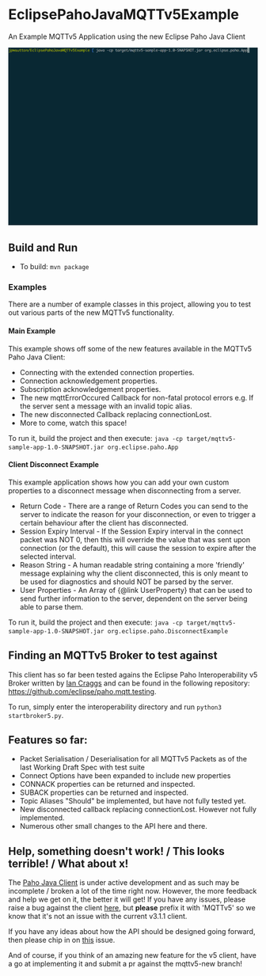 # EclipsePahoJavaMQTTv5Example
An Example MQTTv5 Application using the new Eclipse Paho Java Client

![A screen recording of the client in action.](MQTTv5-1.gif)

## Build and Run

 * To build: ```mvn package```

### Examples

 There are a number of example classes in this project, allowing you to test out various parts of the new MQTTv5 functionality.

#### Main Example
 This example shows off some of the new features available in the MQTTv5 Paho Java Client:

 - Connecting with the extended connection properties.
 - Connection acknowledgement properties.
 - Subscription acknowledgement properties.
 - The new mqttErrorOccured Callback for non-fatal protocol errors e.g. If the server sent a message with an invalid topic alias.
 - The new disconnected Callback replacing connectionLost.
 - More to come, watch this space!

To run it, build the project and then execute: ```java -cp target/mqttv5-sample-app-1.0-SNAPSHOT.jar org.eclipse.paho.App```


#### Client Disconnect Example
This example application shows how you can add your own custom properties to a disconnect message when disconnecting from a server.

 - Return Code - There are a range of Return Codes you can send to the server to indicate the reason for your disconnection, or even to trigger a certain behaviour after the client has disconnected.
 - Session Expiry Interval - If the Session Expiry interval in the  connect packet was NOT 0, then this will override the value that was sent upon connection (or the default), this will cause the session to expire after the selected interval.
 - Reason String - A human readable string containing a more 'friendly' message explaining why the client disconnected, this is only meant to be used for diagnostics and should NOT be parsed by the server.
 - User Properties - An Array of {@link UserProperty} that can be used to send further information to the server, dependent on the server being able to parse them.

To run it, build the project and then execute: ```java -cp target/mqttv5-sample-app-1.0-SNAPSHOT.jar org.eclipse.paho.DisconnectExample```


## Finding an MQTTv5 Broker to test against

This client has so far been tested agains the Eclipse Paho Interoperability v5 Broker written by [Ian Craggs](https://github.com/icraggs) and can be found in the following repository: https://github.com/eclipse/paho.mqtt.testing.

To run, simply enter the interoperability directory and run ```python3 startbroker5.py```.


## Features so far:

 - Packet Serialisation / Deserialisation for all MQTTv5 Packets as of the last Working Draft Spec with test suite
 - Connect Options have been expanded to include new properties
 - CONNACK properties can be returned and inspected.
 - SUBACK properties can be returned and inspected.
 - Topic Aliases "Should" be implemented, but have not fully tested yet.
 - New disconnected callback replacing connectionLost. However not fully implemented.
 - Numerous other small changes to the API here and there.


## Help, something doesn't work! / This looks terrible! / What about x!

The [Paho Java Client](https://github.com/eclipse/paho.mqtt.java/tree/mqttv5-new) is under active development and as such may be incomplete / broken a lot of the time right now. However, the more feedback and help we get on it, the better it will get! If you have any issues, please raise a bug against the client [here](https://github.com/eclipse/paho.mqtt.java/issues), but **please** prefix it with 'MQTTv5' so we know that it's not an issue with the current v3.1.1 client.

If you have any ideas about how the API should be designed going forward, then please chip in on [this](https://github.com/eclipse/paho.mqtt.java/issues/389) issue.

And of course, if you think of an amazing new feature for the v5 client, have a go at implementing it and submit a pr against the mqttv5-new branch!

